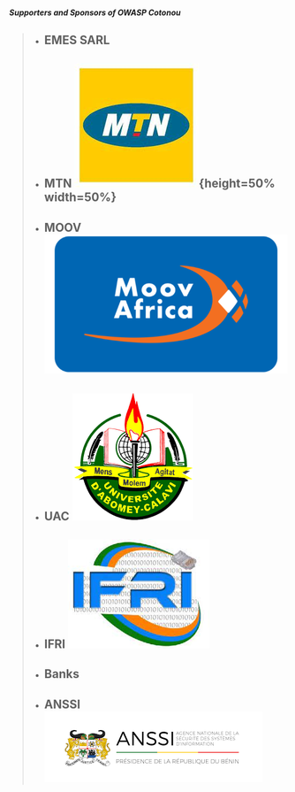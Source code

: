 #### *Supporters and Sponsors of OWASP Cotonou*

> * ## EMES SARL
> * ## MTN ![mtn](assets/images/mtn.jpeg){height=50% width=50%}
> * ## MOOV ![moov](assets/images/moov.png)
> * ## UAC ![uac](assets/images/uac.png)
> * ## IFRI ![ifri](assets/images/ifri.jpeg)
> * ## Banks
> * ## ANSSI ![anssi](assets/images/anssi.png)
